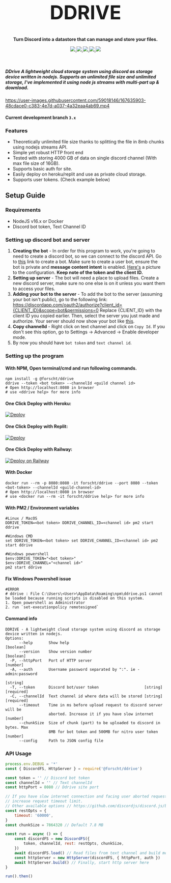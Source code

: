 <h1 align="center" style="font-size: 60px"> DDRIVE </h1>

<p align="center"><strong> Turn Discord into a datastore that can manage and store your files. </strong></p>
<p align="center">
    <a href="https://github.com/forscht/ddrive/actions/workflows/lint.yml">
        <img src="https://github.com/forscht/ddrive/actions/workflows/lint.yml/badge.svg">
    </a>
    <a href="https://hub.docker.com/r/forscht/ddrive">
        <img src="https://img.shields.io/docker/v/forscht/ddrive?logo=docker">
    </a>
    <a href="https://hub.docker.com/r/forscht/ddrive">
        <img src="https://img.shields.io/docker/pulls/forscht/ddrive.svg?logo=docker">
    </a>
    <a href="https://github.com/forscht/ddrive/actions/workflows/codeql-analysis.yml">
        <img src="https://github.com/forscht/ddrive/actions/workflows/codeql-analysis.yml/badge.svg">
    </a>
    <a href="https://github.com/forscht/ddrive/blob/v2/LICENSE">
        <img src="https://img.shields.io/badge/License-MIT-yellow.svg">
    </a>

</p>
<br>

##### **DDrive** A lightweight cloud storage system using discord as storage device written in nodejs. Supports an unlimited file size and unlimited storage, I've implemented it using node js streams with multi-part up & download.

https://user-images.githubusercontent.com/59018146/167635903-48cdace0-c383-4e7d-a037-4a32eaa4ab69.mp4

#### Current development branch `3.x`

### Features
- Theoretically unlimited file size thanks to splitting the file in 8mb chunks using nodejs streams API.
- Simple yet robust HTTP front end
- Tested with storing 4000 GB of data on single discord channel (With max file size of 16GB).
- Supports basic auth for site.
- Easily deploy on heroku/replit and use as private cloud storage.
- Supports user tokens. (Check example below)

## Setup Guide

### Requirements
- NodeJS v16.x or Docker
- Discord bot token, Text Channel ID

### Setting up discord bot and server
1. **Creating the bot** - In order for this program to work, you're going to need to create a discord bot, so we can connect to the discord API. Go to [this](https://discordapp.com/developers/applications/me) link to create a bot. Make sure to create a user bot, ensure the bot is private and **message content intent** is enabled. [Here's](https://i.imgur.com/5AQZGq9.png) a picture to the configuration. **Keep note of the token and the client ID.**
2. **Setting up server** - The bot will need a place to upload files. Create a new discord server, make sure no one else is on it unless you want them to access your files.
3. **Adding your bot to the server** - To add the bot to the server (assuming your bot isn't public), go to the following link: https://discordapp.com/oauth2/authorize?client_id={CLIENT_ID}&scope=bot&permissions=0 Replace {CLIENT_ID} with the client ID you copied earlier. Then, select the server you just made and authorize. Your server should now show your bot like [this](http://i.imgur.com/NnqQAv7.png).
4. **Copy channelId** - Right click on text channel and click on `Copy Id`. If you don't see this option, go to Settings -> Advanced -> Enable developer mode.
5. By now you should have `bot token` and `text channel id`.

### Setting up the program
#### With NPM, Open terminal/cmd and run following commands.
```shell
npm install -g @forscht/ddrive
ddrive --token <bot token> --channelId <guild channel id>
# Open http://localhost:8080 in browser
# use <ddrive help> for more info
```

#### One Click Deploy with Heroku:
[![Deploy](https://www.herokucdn.com/deploy/button.svg)](https://heroku.com/deploy?template=https://github.com/forscht/ddrive/tree/3.x)

#### One Click Deploy with Replit:
[![Deploy](https://replit.com/badge/github/forscht/ddrive)](https://replit.com/github/forscht/ddrive)

#### One Click Deploy with Railway:
[![Deploy on Railway](https://railway.app/button.svg)](https://railway.app/new/template/ALJmfS?referralCode=27ekYT)

#### With Docker
```shell
docker run --rm -p 8080:8080 -it forscht/ddrive --port 8080 --token <bot-token> --channelId <guild-channel-id>
# Open http://localhost:8080 in browser
# use <docker run --rm -it forscht/ddrive help> for more info
```

#### With PM2 / Environment variables
```
#Linux / MacOS
DDRIVE_TOKEN=<bot token> DDRIVE_CHANNEL_ID=<channel id> pm2 start ddrive

#Windows CMD
set DDRIVE_TOKEN=<bot token> set DDRIVE_CHANNEL_ID=<channel id> pm2 start ddrive

#Windows powershell
$env:DDRIVE_TOKEN="<bot token>"
$env:DDRIVE_CHANNEL="<channel id>"
pm2 start ddrive
```

#### Fix Windows Powershell issue
```shell
#ERROR 
# ddrive : File C:\Users\<User>\AppData\Roaming\npm\ddrive.ps1 cannot be loaded because running scripts is disabled on this system.
1. Open powershell as Administrator
2. run `set-executionpolicy remotesigned`
```

#### Command info
```shell
DDRIVE - A lightweight cloud storage system using discord as storage device written in nodejs.
Options:
      --help       Show help                                           [boolean]
      --version    Show version number                                 [boolean]
  -P, --httpPort   Port of HTTP server                                  [number]
  -A, --auth       Username password separated by ":". ie - admin:password
                                                                        [string]
  -T, --token      Discord bot/user token                    [string] [required]
  -C, --channelId  Text channel id where data will be stored [string] [required]
      --timeout    Time in ms before upload request to discord server will be
                   aborted. Increase it if you have slow internet       [number]
      --chunkSize  Size of chunk (part) to be uploaded to discord in bytes. Max
                   8MB for bot token and 500MB for nitro user token     [number]
      --config     Path to JSON config file
```

### API Usage
```javascript
process.env.DEBUG = '*'
const { DiscordFS, HttpServer } = require('@forscht/ddrive')

const token = '' // Discord bot token
const channelId = '' // Text channelId
const httpPort = 8080 // Ddrive site port

// If you have slow internet connection and facing user aborted request error
// increase request timeout limit.
// Other available options // https://github.com/discordjs/discord.js/blob/c25e8ad78b1a020a24ec50e30dd7315234ce9309/packages/rest/src/lib/REST.ts#L21
const restOpts = {
    timeout: '60000',
}
const chunkSize = 7864320 // Default 7.8 MB

const run = async () => {
    const discordFS = new DiscordFS({
        token, channelId, rest: restOpts, chunkSize,
    })
    await discordFS.load() // Read files from text channel and build metadata. Might take time depending on storage size
    const httpServer = new HttpServer(discordFS, { httpPort, auth })
    await httpServer.build() // Finally, start http server here
}

run().then()

```

